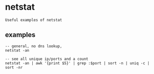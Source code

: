 # netstat

    Useful examples of netstat
    
## examples

    -- general, no dns lookup, 
    netstat -an
    
    -- see all unique ip/ports and a count
    netstat -an | awk '{print $5}' | grep :$port | sort -n | uniq -c | sort -nr